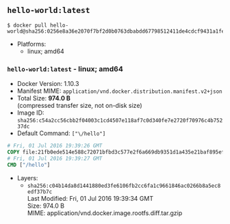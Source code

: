 ## `hello-world:latest`

```console
$ docker pull hello-world@sha256:0256e8a36e2070f7bf2d0b0763dbabdd67798512411de4cdcf9431a1feb60fd9
```

-	Platforms:
	-	linux; amd64

### `hello-world:latest` - linux; amd64

-	Docker Version: 1.10.3
-	Manifest MIME: `application/vnd.docker.distribution.manifest.v2+json`
-	Total Size: **974.0 B**  
	(compressed transfer size, not on-disk size)
-	Image ID: `sha256:c54a2cc56cbb2f04003c1cd4507e118af7c0d340fe7e2720f70976c4b75237dc`
-	Default Command: `["\/hello"]`

```dockerfile
# Fri, 01 Jul 2016 19:39:26 GMT
COPY file:21fb0ede514e588c72071bfbd3c577e2f6a669db9351d1a435e21baf895efcd6 in /
# Fri, 01 Jul 2016 19:39:27 GMT
CMD ["/hello"]
```

-	Layers:
	-	`sha256:c04b14da8d1441880ed3fe6106fb2cc6fa1c9661846ac0266b8a5ec8edf37b7c`  
		Last Modified: Fri, 01 Jul 2016 19:39:34 GMT  
		Size: 974.0 B  
		MIME: application/vnd.docker.image.rootfs.diff.tar.gzip
